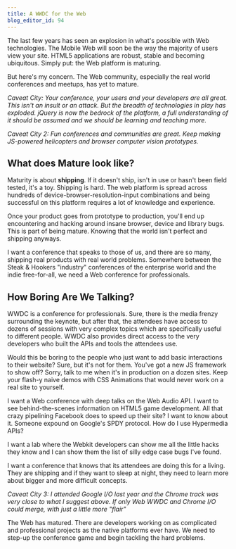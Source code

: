 ```yaml
---
title: A WWDC for the Web
blog_editor_id: 94
---
```


The last few years has seen an explosion in what's possible with Web technologies. The Mobile Web will soon be the way the majority of users view your site. HTML5 applications are robust, stable and becoming ubiquitous. Simply put: the Web platform is maturing.

But here's my concern. The Web community, especially the real world conferences and meetups, has yet to mature.

*Caveat City: Your conference, your users and your developers are all great. This isn't an insult or an attack. But the breadth of technologies in play has exploded. jQuery is now the bedrock of the platform, a full understanding of it should be assumed and we should be learning and teaching more.*

*Caveat City 2: Fun conferences and communities are great. Keep making JS-powered helicopters and browser computer vision prototypes.*

## What does Mature look like?

Maturity is about **shipping**. If it doesn't ship, isn't in use or hasn't been field tested, it's a toy. Shipping is hard. The web platform is spread across hundreds of device-browser-resolution-input combinations and being successful on this platform requires a lot of knowledge and experience.

Once your product goes from prototype to production, you'll end up encountering and hacking around insane browser, device and library bugs. This is part of being mature. Knowing that the world isn't perfect and shipping anyways.

I want a conference that speaks to those of us, and there are so many, shipping real products with real world problems. Somewhere between the Steak & Hookers "industry" conferences of the enterprise world and the indie free-for-all, we need a Web conference for professionals.

## How Boring Are We Talking?

WWDC is a conference for professionals. Sure, there is the media frenzy surrounding the keynote, but after that, the attendees have access to dozens of sessions with very complex topics which are specifically useful to different people. WWDC also provides direct access to the very developers who built the APIs and tools the attendees use.

Would this be boring to the people who just want to add basic interactions to their website? Sure, but it's not for them. You've got a new JS framework to show off? Sorry, talk to me when it's in production on a dozen sites. Keep your flash-y naive demos with CSS Animations that would never work on a real site to yourself.

I want a Web conference with deep talks on the Web Audio API. I want to see behind-the-scenes information on HTML5 game development. All that crazy pipelining Facebook does to speed up their site? I want to know about it. Someone expound on Google's SPDY protocol. How do I use Hypermedia APIs?

I want a lab where the Webkit developers can show me all the little hacks they know and I can show them the list of silly edge case bugs I've found.

I want a conference that knows that its attendees are doing this for a living. They are shipping and if they want to sleep at night, they need to learn more about bigger and more difficult concepts.

*Caveat City 3: I attended Google I/O last year and the Chrome track was very close to what I suggest above. If only Web WWDC and Chrome I/O could merge, with just a little more "flair"*

The Web has matured. There are developers working on as complicated and professional projects as the native platforms ever have. We need to step-up the conference game and begin tackling the hard problems. 